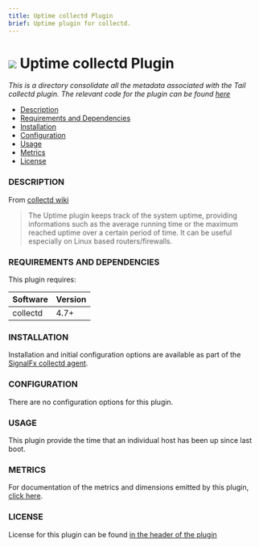 ```yaml
---
title: Uptime collectd Plugin
brief: Uptime plugin for collectd.
---
```


# ![](https://github.com/signalfx/integrations/blob/master/collectd/img/integrations_collectd.png) Uptime collectd Plugin

_This is a directory consolidate all the metadata associated with the Tail collectd plugin. The relevant code for the plugin can be found [here](https://github.com/signalfx/collectd/blob/master/src/uptime.c)_

- [Description](#description)
- [Requirements and Dependencies](#requirements-and-dependencies)
- [Installation](#installation)
- [Configuration](#configuration)
- [Usage](#usage)
- [Metrics](#metrics)
- [License](#license)

### DESCRIPTION

From [collectd wiki](https://collectd.org/wiki/index.php/Plugin:Uptime)

> The Uptime plugin keeps track of the system uptime, providing informations such as the average running time or the maximum reached uptime over a certain period of time. It can be useful especially on Linux based routers/firewalls.

### REQUIREMENTS AND DEPENDENCIES

This plugin requires:

| Software          | Version        |
|-------------------|----------------|
|  collectd    |  4.7+  |

### INSTALLATION

Installation and initial configuration options are available as part of the [SignalFx collectd agent](https://github.com/signalfx/integrations/tree/master/collectd). 


### CONFIGURATION

There are no configuration options for this plugin.

### USAGE

This plugin provide the time that an individual host has been up since last boot.

### METRICS

For documentation of the metrics and dimensions emitted by this plugin, [click here](././docs).

### LICENSE

License for this plugin can be found [in the header of the plugin](https://github.com/signalfx/collectd/blob/master/src/uptime.c)
